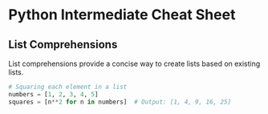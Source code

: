 # Python Intermediate Cheat Sheet

## List Comprehensions

List comprehensions provide a concise way to create lists based on existing lists. 

```python
# Squaring each element in a list
numbers = [1, 2, 3, 4, 5]
squares = [n**2 for n in numbers]  # Output: [1, 4, 9, 16, 25]
